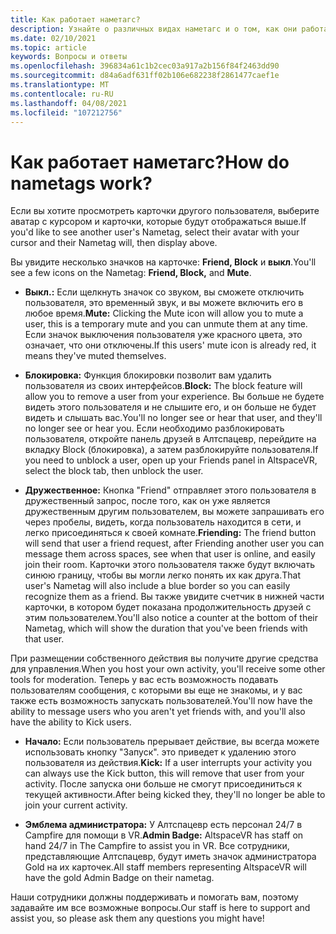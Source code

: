 ```yaml
---
title: Как работает наметагс?
description: Узнайте о различных видах наметагс и о том, как они работают в Алтспацевр.
ms.date: 02/10/2021
ms.topic: article
keywords: Вопросы и ответы
ms.openlocfilehash: 396834a61c1b2cec03a917a2b156f84f2463dd90
ms.sourcegitcommit: d84a6adf631ff02b106e682238f2861477caef1e
ms.translationtype: MT
ms.contentlocale: ru-RU
ms.lasthandoff: 04/08/2021
ms.locfileid: "107212756"
---
```

# <a name="how-do-nametags-work"></a><span data-ttu-id="316c8-104">Как работает наметагс?</span><span class="sxs-lookup"><span data-stu-id="316c8-104">How do nametags work?</span></span>

<span data-ttu-id="316c8-105">Если вы хотите просмотреть карточки другого пользователя, выберите аватар с курсором и карточки, которые будут отображаться выше.</span><span class="sxs-lookup"><span data-stu-id="316c8-105">If you'd like to see another user's Nametag, select their avatar with your cursor and their Nametag will, then display above.</span></span>

<span data-ttu-id="316c8-106">Вы увидите несколько значков на карточке: **Friend, Block** и **выкл**.</span><span class="sxs-lookup"><span data-stu-id="316c8-106">You'll see a few icons on the Nametag: **Friend, Block,** and **Mute**.</span></span>

* <span data-ttu-id="316c8-107">**Выкл.:** Если щелкнуть значок со звуком, вы сможете отключить пользователя, это временный звук, и вы можете включить его в любое время.</span><span class="sxs-lookup"><span data-stu-id="316c8-107">**Mute:** Clicking the Mute icon will allow you to mute a user, this is a temporary mute and you can unmute them at any time.</span></span> <span data-ttu-id="316c8-108">Если значок выключения пользователя уже красного цвета, это означает, что они отключены.</span><span class="sxs-lookup"><span data-stu-id="316c8-108">If this users' mute icon is already red, it means they've muted themselves.</span></span>

* <span data-ttu-id="316c8-109">**Блокировка:** Функция блокировки позволит вам удалить пользователя из своих интерфейсов.</span><span class="sxs-lookup"><span data-stu-id="316c8-109">**Block:** The block feature will allow you to remove a user from your experience.</span></span> <span data-ttu-id="316c8-110">Вы больше не будете видеть этого пользователя и не слышите его, и он больше не будет видеть и слышать вас.</span><span class="sxs-lookup"><span data-stu-id="316c8-110">You'll no longer see or hear that user, and they'll no longer see or hear you.</span></span> <span data-ttu-id="316c8-111">Если необходимо разблокировать пользователя, откройте панель друзей в Алтспацевр, перейдите на вкладку Block (блокировка), а затем разблокируйте пользователя.</span><span class="sxs-lookup"><span data-stu-id="316c8-111">If you need to unblock a user, open up your Friends panel in AltspaceVR, select the block tab, then unblock the user.</span></span>

* <span data-ttu-id="316c8-112">**Дружественное:** Кнопка "Friend" отправляет этого пользователя в дружественный запрос, после того, как он уже является дружественным другим пользователем, вы можете запрашивать его через пробелы, видеть, когда пользователь находится в сети, и легко присоединяться к своей комнате.</span><span class="sxs-lookup"><span data-stu-id="316c8-112">**Friending:** The friend button will send that user a friend request, after Friending another user you can message them across spaces, see when that user is online, and easily join their room.</span></span> <span data-ttu-id="316c8-113">Карточки этого пользователя также будут включать синюю границу, чтобы вы могли легко понять их как друга.</span><span class="sxs-lookup"><span data-stu-id="316c8-113">That user's Nametag will also include a blue border so you can easily recognize them as a friend.</span></span> <span data-ttu-id="316c8-114">Вы также увидите счетчик в нижней части карточки, в котором будет показана продолжительность друзей с этим пользователем.</span><span class="sxs-lookup"><span data-stu-id="316c8-114">You'll also notice a counter at the bottom of their Nametag, which will show the duration that you've been friends with that user.</span></span>

<span data-ttu-id="316c8-115">При размещении собственного действия вы получите другие средства для управления.</span><span class="sxs-lookup"><span data-stu-id="316c8-115">When you host your own activity, you'll receive some other tools for moderation.</span></span> <span data-ttu-id="316c8-116">Теперь у вас есть возможность подавать пользователям сообщения, с которыми вы еще не знакомы, и у вас также есть возможность запускать пользователей.</span><span class="sxs-lookup"><span data-stu-id="316c8-116">You'll now have the ability to message users who you aren't yet friends with, and you'll also have the ability to Kick users.</span></span>

* <span data-ttu-id="316c8-117">**Начало:** Если пользователь прерывает действие, вы всегда можете использовать кнопку "Запуск". это приведет к удалению этого пользователя из действия.</span><span class="sxs-lookup"><span data-stu-id="316c8-117">**Kick:** If a user interrupts your activity you can always use the Kick button, this will remove that user from your activity.</span></span> <span data-ttu-id="316c8-118">После запуска они больше не смогут присоединиться к текущей активности.</span><span class="sxs-lookup"><span data-stu-id="316c8-118">After being kicked they, they'll no longer be able to join your current activity.</span></span> 

* <span data-ttu-id="316c8-119">**Эмблема администратора:** У Алтспацевр есть персонал 24/7 в Campfire для помощи в VR.</span><span class="sxs-lookup"><span data-stu-id="316c8-119">**Admin Badge:** AltspaceVR has staff on hand 24/7 in The Campfire to assist you in VR.</span></span> <span data-ttu-id="316c8-120">Все сотрудники, представляющие Алтспацевр, будут иметь значок администратора Gold на их карточек.</span><span class="sxs-lookup"><span data-stu-id="316c8-120">All staff members representing AltspaceVR will have the gold Admin Badge on their nametag.</span></span>

<span data-ttu-id="316c8-121">Наши сотрудники должны поддерживать и помогать вам, поэтому задавайте им все возможные вопросы.</span><span class="sxs-lookup"><span data-stu-id="316c8-121">Our staff is here to support and assist you, so please ask them any questions you might have!</span></span> 